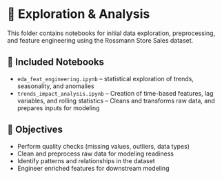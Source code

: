 # 🧭 Exploration & Analysis

This folder contains notebooks for initial data exploration, preprocessing, and feature engineering using the Rossmann Store Sales dataset.

## 📓 Included Notebooks
- `eda_feat_engineering.ipynb`
    – statistical exploration of trends, seasonality, and anomalies  
- `trends_impact_analysis.ipynb`
    – Creation of time-based features, lag variables, and rolling statistics
    – Cleans and transforms raw data, and prepares inputs for modeling

## 🎯 Objectives
- Perform quality checks (missing values, outliers, data types)  
- Clean and preprocess raw data for modeling readiness  
- Identify patterns and relationships in the dataset  
- Engineer enriched features for downstream modeling
